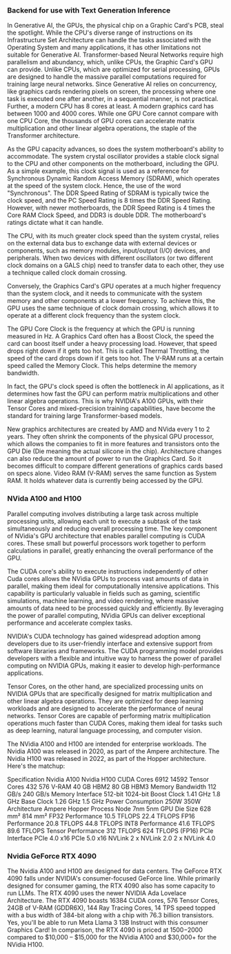 ### Backend for use with Text Generation Inference

In Generative AI, the GPUs, the physical chip on a Graphic Card's PCB, steal the spotlight. While the CPU's diverse range of instructions on its Infrastructure Set Architecture can handle the tasks associated with the Operating System and many applications, it has other limitations not suitable for Generative AI. Transformer-based Neural Networks require high parallelism and abundancy, which, unlike CPUs, the Graphic Card's GPU can provide. Unlike CPUs, which are optimized for serial processing, GPUs are designed to handle the massive parallel computations required for training large neural networks. Since Generative AI relies on concurrency, like graphics cards rendering pixels on screen, the processing where one task is executed one after another, in a sequential manner, is not practical. Further, a modern CPU has 8 cores at least. A modern graphics card has between 1000 and 4000 cores. While one GPU Core cannot compare with one CPU Core, the thousands of GPU cores can accelerate matrix multiplication and other linear algebra operations, the staple of the Transformer architecture.

As the GPU capacity advances, so does the system motherboard's ability to accommodate. The system crystal oscillator provides a stable clock signal to the CPU and other components on the motherboard, including the GPU. As a simple example, this clock signal is used as a reference for Synchronous Dynamic Random Access Memory (SDRAM), which operates at the speed of the system clock. Hence, the use of the word "Synchronous". The DDR Speed Rating of SDRAM is typically twice the clock speed, and the PC Speed Rating is 8 times the DDR Speed Rating. However, with newer motherboards, the DDR Speed Rating is 4 times the Core RAM Clock Speed, and DDR3 is double DDR. The motherboard's ratings dictate what it can handle.

The CPU, with its much greater clock speed than the system crystal, relies on the external data bus to exchange data with external devices or components, such as memory modules, input/output (I/O) devices, and peripherals. When two devices with different oscillators (or two different clock domains on a GALS chip) need to transfer data to each other, they use a technique called clock domain crossing.

Conversely, the Graphics Card's GPU operates at a much higher frequency than the system clock, and it needs to communicate with the system memory and other components at a lower frequency. To achieve this, the GPU uses the same technique of clock domain crossing, which allows it to operate at a different clock frequency than the system clock.

The GPU Core Clock is the frequency at which the GPU is running measured in Hz. A Graphics Card often has a Boost Clock, the speed the card can boost itself under a heavy processing load. However, that speed drops right down if it gets too hot. This is called Thermal Throttling, the speed of the card drops down if it gets too hot. The V-RAM runs at a certain speed called the Memory Clock. This helps determine the memory bandwidth.

In fact, the GPU's clock speed is often the bottleneck in AI applications, as it determines how fast the GPU can perform matrix multiplications and other linear algebra operations. This is why NVIDIA's A100 GPUs, with their Tensor Cores and mixed-precision training capabilities, have become the standard for training large Transformer-based models.

New graphics architectures are created by AMD and NVida every 1 to 2 years. They often shrink the components of the physical GPU processor, which allows the companies to fit in more features and transistors onto the GPU Die (Die meaning the actual silicone in the chip). Architecture changes can also reduce the amount of power to run the Graphics Card. So it becomes difficult to compare different generations of graphics cards based on specs alone. Video RAM (V-RAM) serves the same function as System RAM. It holds whatever data is currently being accessed by the GPU.

### NVida A100 and H100

Parallel computing involves distributing a large task across multiple processing units, allowing each unit to execute a subtask of the task simultaneously and reducing overall processing time. The key component of NVidia's GPU architecture that enables parallel computing is CUDA cores. These small but powerful processors work together to perform calculations in parallel, greatly enhancing the overall performance of the GPU.

The CUDA core's ability to execute instructions independently of other Cuda cores allows the NVidia GPUs to process vast amounts of data in parallel, making them ideal for computationally intensive applications. This capability is particularly valuable in fields such as gaming, scientific simulations, machine learning, and video rendering, where massive amounts of data need to be processed quickly and efficiently. By leveraging the power of parallel computing, NVidia GPUs can deliver exceptional performance and accelerate complex tasks.

NVIDIA's CUDA technology has gained widespread adoption among developers due to its user-friendly interface and extensive support from software libraries and frameworks. The CUDA programming model provides developers with a flexible and intuitive way to harness the power of parallel computing on NVIDIA GPUs, making it easier to develop high-performance applications. 

Tensor Cores, on the other hand, are specialized processing units on NVIDIA GPUs that are specifically designed for matrix multiplication and other linear algebra operations. They are optimized for deep learning workloads and are designed to accelerate the performance of neural networks. Tensor Cores are capable of performing matrix multiplication operations much faster than CUDA Cores, making them ideal for tasks such as deep learning, natural language processing, and computer vision.

The NVidia A100 and H100 are intended for enterprise workloads. The Nvidia A100 was released in 2020, as part of the Ampere architecture. The Nvidia H100 was released in 2022, as part of the Hopper architecture. Here's the matchup:

Specification	    Nvidia A100 	    Nvidia H100
CUDA Cores	        6912	            14592
Tensor Cores	    432         	    576
V-RAM	            40 GB HBM2	        80 GB HBM3
Memory Bandwidth	112 GB/s	        240 GB/s
Memory Interface	512-bit	            1024-bit
Boost Clock	        1.41 GHz	        1.8 GHz
Base Clock	        1.26 GHz	        1.5 GHz
Power Consumption	250W	            350W
Architecture	    Ampere	            Hopper
Process Node	    7nm         	    5nm
GPU Die Size	    628 mm²	            814 mm²
FP32 Performance	10.5 TFLOPS     	22.4 TFLOPS
FP16 Performance	20.8 TFLOPS	        44.8 TFLOPS
INT8 Performance	41.6 TFLOPS	        89.6 TFLOPS
Tensor Performance	312 TFLOPS          624 TFLOPS (FP16)
PCIe Interface	    PCIe 4.0 x16	    PCIe 5.0 x16
NVLink	            2 x NVLink 2.0	    2 x NVLink 4.0

### Nvidia GeForce RTX 4090

The Nvidia A100 and H100 are designed for data centers. The GeForce RTX 4090 falls under NVIDIA's consumer-focused GeForce line. While primarily designed for consumer gaming, the RTX 4090 also has some capacity to run LLMs. The RTX 4090 uses the newer NVIDIA Ada Lovelace Architecture. The RTX 4090 boasts 16384 CUDA cores, 576 Tensor Cores, 24GB of V-RAM (GDDR6X), 144 Ray Tracing Cores, 14 TPS speed topped with a bus width of 384-bit along with a chip with 76.3 billion transistors. Yes, you'll be able to run Meta Llama 3 13B Instruct with this consumer Graphics Card! In comparison, the RTX 4090 is priced at $1500-$2000 compared to $10,000 – $15,000 for the NVidia A100 and $30,000+ for the NVidia H100.

